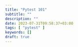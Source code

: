```yaml
---
title: "Pytest 101"
subtitle: ""
description: ""
date: 2023-07-31T09:58:37+03:00
tags: [ "pytest" ]
keywords: []
draft: true
---
```


<!--more-->
